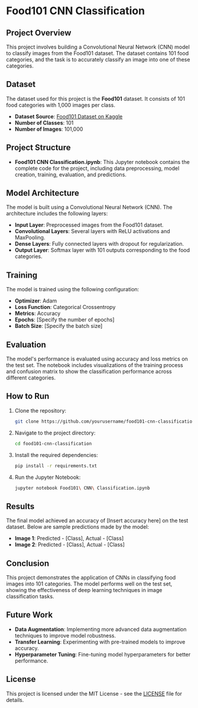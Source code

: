 # Food101 CNN Classification

## Project Overview
This project involves building a Convolutional Neural Network (CNN) model to classify images from the Food101 dataset. The dataset contains 101 food categories, and the task is to accurately classify an image into one of these categories.

## Dataset
The dataset used for this project is the **Food101** dataset. It consists of 101 food categories with 1,000 images per class.

- **Dataset Source**: [Food101 Dataset on Kaggle](https://www.kaggle.com/dansbecker/food-101)
- **Number of Classes**: 101
- **Number of Images**: 101,000

## Project Structure
- **Food101 CNN Classification.ipynb**: This Jupyter notebook contains the complete code for the project, including data preprocessing, model creation, training, evaluation, and predictions.

## Model Architecture
The model is built using a Convolutional Neural Network (CNN). The architecture includes the following layers:

- **Input Layer**: Preprocessed images from the Food101 dataset.
- **Convolutional Layers**: Several layers with ReLU activations and MaxPooling.
- **Dense Layers**: Fully connected layers with dropout for regularization.
- **Output Layer**: Softmax layer with 101 outputs corresponding to the food categories.

## Training
The model is trained using the following configuration:

- **Optimizer**: Adam
- **Loss Function**: Categorical Crossentropy
- **Metrics**: Accuracy
- **Epochs**: [Specify the number of epochs]
- **Batch Size**: [Specify the batch size]

## Evaluation
The model's performance is evaluated using accuracy and loss metrics on the test set. The notebook includes visualizations of the training process and confusion matrix to show the classification performance across different categories.

## How to Run
1. Clone the repository:
    ```bash
    git clone https://github.com/yourusername/food101-cnn-classification.git
    ```
2. Navigate to the project directory:
    ```bash
    cd food101-cnn-classification
    ```
3. Install the required dependencies:
    ```bash
    pip install -r requirements.txt
    ```
4. Run the Jupyter Notebook:
    ```bash
    jupyter notebook Food101\ CNN\ Classification.ipynb
    ```

## Results
The final model achieved an accuracy of [Insert accuracy here] on the test dataset. Below are sample predictions made by the model:

- **Image 1**: Predicted - [Class], Actual - [Class]
- **Image 2**: Predicted - [Class], Actual - [Class]

## Conclusion
This project demonstrates the application of CNNs in classifying food images into 101 categories. The model performs well on the test set, showing the effectiveness of deep learning techniques in image classification tasks.

## Future Work
- **Data Augmentation**: Implementing more advanced data augmentation techniques to improve model robustness.
- **Transfer Learning**: Experimenting with pre-trained models to improve accuracy.
- **Hyperparameter Tuning**: Fine-tuning model hyperparameters for better performance.

## License
This project is licensed under the MIT License - see the [LICENSE](LICENSE) file for details.
